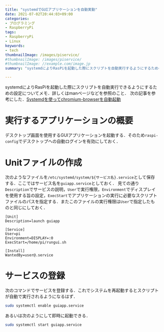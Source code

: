 ```yaml
---
title: "systemdでGUIアプリケーションを自動実動"
date: 2021-07-02T20:44:03+09:00
categories:
- プログラミング
- RaspberryPi
tags:
- RaspberryPi
- Linux
keywords:
- tech
thumbnailImage: /images/piservice/
#thumbnailImage: /images/piservice/
#thumbnailImage: //example.com/image.jp
summary: "systemdによりRasPiを起動した際にスクリプトを自動実行するようにするための概略メモ"

---
```

systemdによりRasPiを起動した際にスクリプトを自動実行できるようにするための設定についてメモ．詳しくはmanページなどを参照のこと．
次の記事を参考にした．[Systemdを使ってchromium-browserを自動起動](https://qiita.com/takanemu/items/c2982bfb74c72cbf174d)

<!-- toc -->

# 実行するアプリケーションの概要
デスクトップ画面を使用するGUIアプリケーションを起動する．そのため`raspi-config`でデスクトップへの自動ログインを有効にしておく．

# Unitファイルの作成
次のようなファイルを`/etc/systemd/system/${サービス名}.service`として保存する．ここではサービス名を`guiapp.service`としておく．
見ての通り`Description`でサービスの説明，`User`で実行権限，`Environment`でディスプレイを使用する旨の設定，`ExecStart`でアプリケーションの実行に必要なスクリプトファイルのパスを指定する．またこのファイルの実行権限は`User`で指定したものと同じにしておく．


```service
[Unit]
Description=launch guiapp

[Service]
User=pi
Environment=DISPLAY=:0
ExecStart=/home/pi/rungui.sh

[Install]
WantedBy=user@.service
```

# サービスの登録
次のコマンドでサービスを登録する．これでシステムを再起動するとスクリプトが自動で実行されるようになるはず．

```bash
sudo systemctl enable guiapp.service
```

あるいは次のようにして即時に起動できる．

```bash
sudo systemctl start guiapp.service
```


